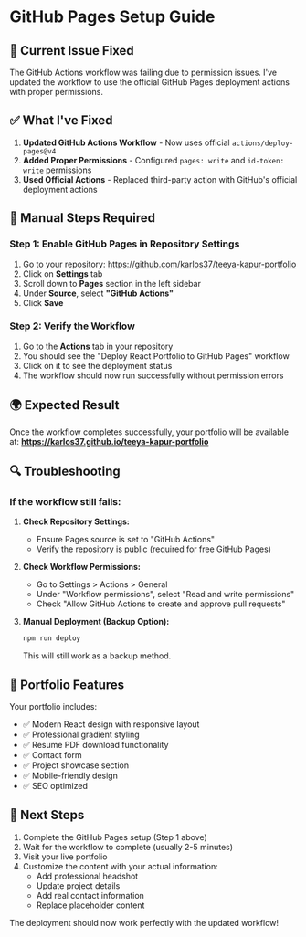 # GitHub Pages Setup Guide

## 🚨 Current Issue Fixed
The GitHub Actions workflow was failing due to permission issues. I've updated the workflow to use the official GitHub Pages deployment actions with proper permissions.

## ✅ What I've Fixed

1. **Updated GitHub Actions Workflow** - Now uses official `actions/deploy-pages@v4`
2. **Added Proper Permissions** - Configured `pages: write` and `id-token: write` permissions
3. **Used Official Actions** - Replaced third-party action with GitHub's official deployment actions

## 🔧 Manual Steps Required

### Step 1: Enable GitHub Pages in Repository Settings

1. Go to your repository: https://github.com/karlos37/teeya-kapur-portfolio
2. Click on **Settings** tab
3. Scroll down to **Pages** section in the left sidebar
4. Under **Source**, select **"GitHub Actions"**
5. Click **Save**

### Step 2: Verify the Workflow

1. Go to the **Actions** tab in your repository
2. You should see the "Deploy React Portfolio to GitHub Pages" workflow
3. Click on it to see the deployment status
4. The workflow should now run successfully without permission errors

## 🌍 Expected Result

Once the workflow completes successfully, your portfolio will be available at:
**https://karlos37.github.io/teeya-kapur-portfolio**

## 🔍 Troubleshooting

### If the workflow still fails:

1. **Check Repository Settings:**
   - Ensure Pages source is set to "GitHub Actions"
   - Verify the repository is public (required for free GitHub Pages)

2. **Check Workflow Permissions:**
   - Go to Settings > Actions > General
   - Under "Workflow permissions", select "Read and write permissions"
   - Check "Allow GitHub Actions to create and approve pull requests"

3. **Manual Deployment (Backup Option):**
   ```bash
   npm run deploy
   ```
   This will still work as a backup method.

## 📱 Portfolio Features

Your portfolio includes:
- ✅ Modern React design with responsive layout
- ✅ Professional gradient styling
- ✅ Resume PDF download functionality
- ✅ Contact form
- ✅ Project showcase section
- ✅ Mobile-friendly design
- ✅ SEO optimized

## 🎯 Next Steps

1. Complete the GitHub Pages setup (Step 1 above)
2. Wait for the workflow to complete (usually 2-5 minutes)
3. Visit your live portfolio
4. Customize the content with your actual information:
   - Add professional headshot
   - Update project details
   - Add real contact information
   - Replace placeholder content

The deployment should now work perfectly with the updated workflow!

